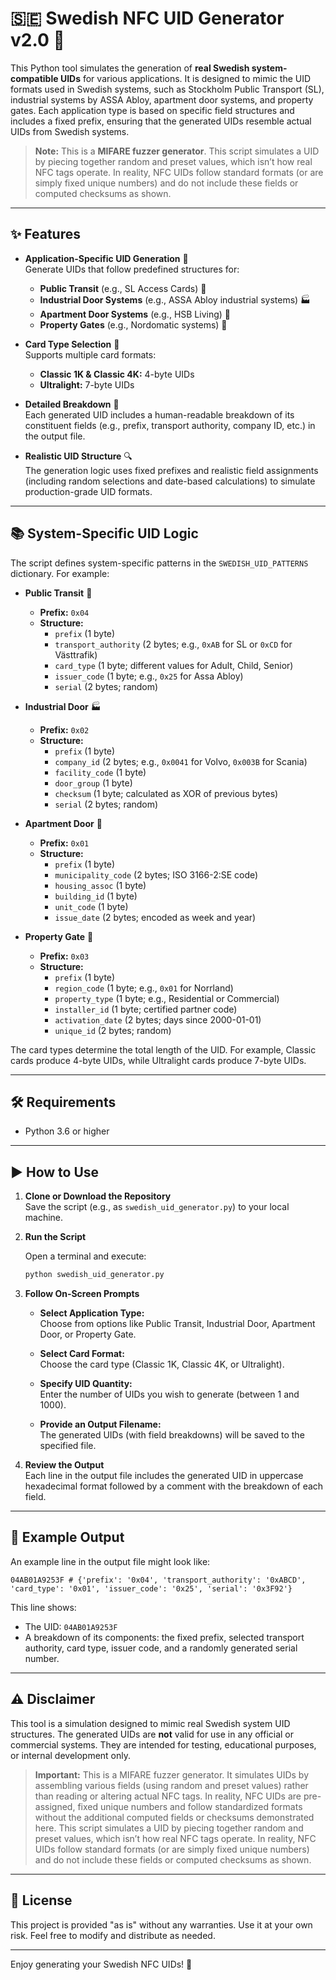 # 🇸🇪 Swedish NFC UID Generator v2.0 🚀

This Python tool simulates the generation of **real Swedish system-compatible UIDs** for various applications. It is designed to mimic the UID formats used in Swedish systems, such as Stockholm Public Transport (SL), industrial systems by ASSA Abloy, apartment door systems, and property gates. Each application type is based on specific field structures and includes a fixed prefix, ensuring that the generated UIDs resemble actual UIDs from Swedish systems.

> **Note:** This is a **MIFARE fuzzer generator**. This script simulates a UID by piecing together random and preset values, which isn’t how real NFC tags operate. In reality, NFC UIDs follow standard formats (or are simply fixed unique numbers) and do not include these fields or computed checksums as shown. 

---

## ✨ Features

- **Application-Specific UID Generation** 🔑  
  Generate UIDs that follow predefined structures for:
  - **Public Transit** (e.g., SL Access Cards) 🚌
  - **Industrial Door Systems** (e.g., ASSA Abloy industrial systems) 🏭
  - **Apartment Door Systems** (e.g., HSB Living) 🏢
  - **Property Gates** (e.g., Nordomatic systems) 🚪

- **Card Type Selection** 📇  
  Supports multiple card formats:
  - **Classic 1K & Classic 4K:** 4-byte UIDs  
  - **Ultralight:** 7-byte UIDs

- **Detailed Breakdown** 📝  
  Each generated UID includes a human-readable breakdown of its constituent fields (e.g., prefix, transport authority, company ID, etc.) in the output file.

- **Realistic UID Structure** 🔍  
  The generation logic uses fixed prefixes and realistic field assignments (including random selections and date-based calculations) to simulate production-grade UID formats.

---

## 📚 System-Specific UID Logic

The script defines system-specific patterns in the `SWEDISH_UID_PATTERNS` dictionary. For example:

- **Public Transit** 🚌  
  - **Prefix:** `0x04`  
  - **Structure:**  
    - `prefix` (1 byte)  
    - `transport_authority` (2 bytes; e.g., `0xAB` for SL or `0xCD` for Västtrafik)  
    - `card_type` (1 byte; different values for Adult, Child, Senior)  
    - `issuer_code` (1 byte; e.g., `0x25` for Assa Abloy)  
    - `serial` (2 bytes; random)

- **Industrial Door** 🏭  
  - **Prefix:** `0x02`  
  - **Structure:**  
    - `prefix` (1 byte)  
    - `company_id` (2 bytes; e.g., `0x0041` for Volvo, `0x003B` for Scania)  
    - `facility_code` (1 byte)  
    - `door_group` (1 byte)  
    - `checksum` (1 byte; calculated as XOR of previous bytes)  
    - `serial` (2 bytes; random)

- **Apartment Door** 🏢  
  - **Prefix:** `0x01`  
  - **Structure:**  
    - `prefix` (1 byte)  
    - `municipality_code` (2 bytes; ISO 3166-2:SE code)  
    - `housing_assoc` (1 byte)  
    - `building_id` (1 byte)  
    - `unit_code` (1 byte)  
    - `issue_date` (2 bytes; encoded as week and year)

- **Property Gate** 🚪  
  - **Prefix:** `0x03`  
  - **Structure:**  
    - `prefix` (1 byte)  
    - `region_code` (1 byte; e.g., `0x01` for Norrland)  
    - `property_type` (1 byte; e.g., Residential or Commercial)  
    - `installer_id` (1 byte; certified partner code)  
    - `activation_date` (2 bytes; days since 2000-01-01)  
    - `unique_id` (2 bytes; random)

The card types determine the total length of the UID. For example, Classic cards produce 4-byte UIDs, while Ultralight cards produce 7-byte UIDs.

---

## 🛠️ Requirements

- Python 3.6 or higher

---

## ▶️ How to Use

1. **Clone or Download the Repository**  
   Save the script (e.g., as `swedish_uid_generator.py`) to your local machine.

2. **Run the Script**

   Open a terminal and execute:

   ```bash
   python swedish_uid_generator.py
   ```

3. **Follow On-Screen Prompts**

   - **Select Application Type:**  
     Choose from options like Public Transit, Industrial Door, Apartment Door, or Property Gate.

   - **Select Card Format:**  
     Choose the card type (Classic 1K, Classic 4K, or Ultralight).

   - **Specify UID Quantity:**  
     Enter the number of UIDs you wish to generate (between 1 and 1000).

   - **Provide an Output Filename:**  
     The generated UIDs (with field breakdowns) will be saved to the specified file.

4. **Review the Output**  
   Each line in the output file includes the generated UID in uppercase hexadecimal format followed by a comment with the breakdown of each field.

---

## 📖 Example Output

An example line in the output file might look like:

```
04AB01A9253F # {'prefix': '0x04', 'transport_authority': '0xABCD', 'card_type': '0x01', 'issuer_code': '0x25', 'serial': '0x3F92'}
```

This line shows:
- The UID: `04AB01A9253F`  
- A breakdown of its components: the fixed prefix, selected transport authority, card type, issuer code, and a randomly generated serial number.

---

## ⚠️ Disclaimer

This tool is a simulation designed to mimic real Swedish system UID structures. The generated UIDs are **not** valid for use in any official or commercial systems. They are intended for testing, educational purposes, or internal development only.

> **Important:** This is a MIFARE fuzzer generator. It simulates UIDs by assembling various fields (using random and preset values) rather than reading or altering actual NFC tags. In reality, NFC UIDs are pre-assigned, fixed unique numbers and follow standardized formats without the additional computed fields or checksums demonstrated here. This script simulates a UID by piecing together random and preset values, which isn’t how real NFC tags operate. In reality, NFC UIDs follow standard formats (or are simply fixed unique numbers) and do not include these fields or computed checksums as shown. 

---

## 📜 License

This project is provided "as is" without any warranties. Use it at your own risk. Feel free to modify and distribute as needed.

---

Enjoy generating your Swedish NFC UIDs! 🎉
```
